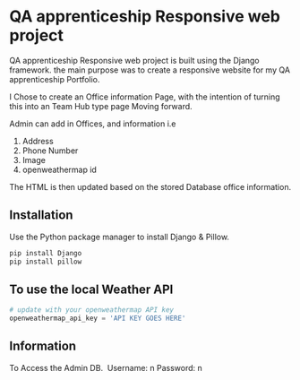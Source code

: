 # QA apprenticeship Responsive web project

QA apprenticeship Responsive web project is built using the Django framework.
the main purpose was to create a responsive website for my QA apprenticeship Portfolio.

I Chose to create an Office information Page, with the intention of turning this into an Team Hub type page Moving forward.

Admin can add in Offices, and information 
i.e 
1. Address 
2. Phone Number
3. Image
4. openweathermap id

The HTML is then updated based on the stored Database office information.

## Installation

Use the Python package manager to install Django & Pillow.

```bash
pip install Django
pip install pillow
```

## To use the local Weather API

```python
# update with your openweathermap API key
openweathermap_api_key = 'API KEY GOES HERE'
```

## Information
To Access the Admin DB. ​
Username: n Password: n
